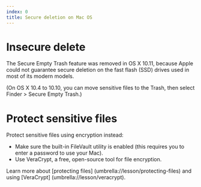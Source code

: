 ```yaml
---
index: 0
title: Secure deletion on Mac OS
---
```

# Insecure delete

The Secure Empty Trash feature was removed in OS X 10.11, because Apple could not guarantee secure deletion on the fast flash (SSD) drives used in most of its modern models. 

(On OS X 10.4 to 10.10, you can move sensitive files to the Trash, then select Finder > Secure Empty Trash.)

# Protect sensitive files

Protect sensitive files using encryption instead: 

* Make sure the built-in FileVault utility is enabled (this requires you to enter a password to use your Mac).  
* Use VeraCrypt, a free, open-source tool for file encryption. 

Learn more about [protecting files] (umbrella://lesson/protecting-files) and using [VeraCrypt] (umbrella://lesson/veracrypt).